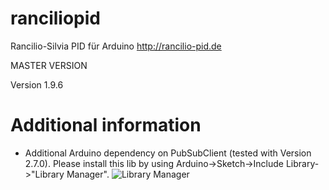 # ranciliopid
Rancilio-Silvia PID für Arduino http://rancilio-pid.de

MASTER VERSION

Version 1.9.6

# Additional information
- Additional Arduino dependency on PubSubClient (tested with Version 2.7.0). 
  Please install this lib by using Arduino->Sketch->Include Library->"Library Manager".
  ![Library Manager](https://raw.githubusercontent.com/medlor/ranciliopid/add-mqtt-support/PubSubClient_Dep.jpg)
